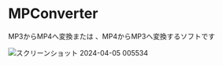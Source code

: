 # MPConverter
MP3からMP4へ変換または 、MP4からMP3へ変換するソフトです

![スクリーンショット 2024-04-05 005534](https://github.com/Cotoha-Saki/MPConverter/assets/123475361/4e5c7d29-a161-4467-a1cc-cfefa699f5b7)